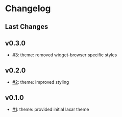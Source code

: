 # Changelog

## Last Changes

## v0.3.0

- [#3](https://github.com/LaxarJS/cube.theme/issues/3): theme: removed widget-browser specific styles


## v0.2.0

- [#2](https://github.com/LaxarJS/cube.theme/issues/2): theme: improved styling


## v0.1.0

- [#1](https://github.com/LaxarJS/cube.theme/issues/1): theme: provided initial laxar theme
